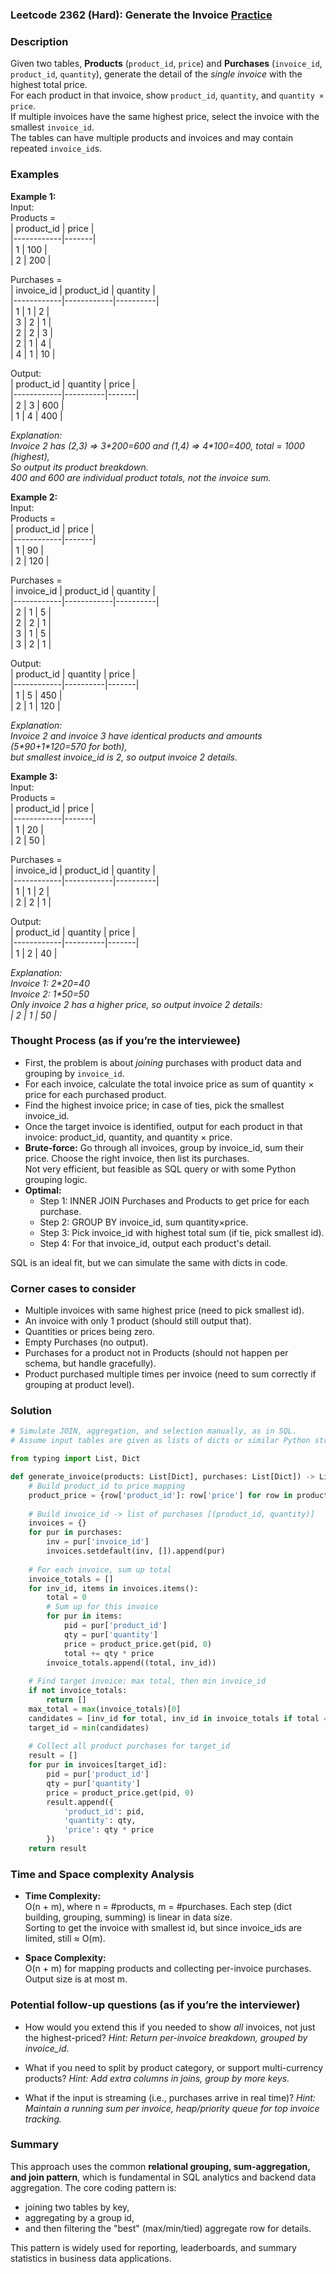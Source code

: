 ### Leetcode 2362 (Hard): Generate the Invoice [Practice](https://leetcode.com/problems/generate-the-invoice)

### Description  
Given two tables, **Products** (`product_id`, `price`) and **Purchases** (`invoice_id`, `product_id`, `quantity`), generate the detail of the *single invoice* with the highest total price.  
For each product in that invoice, show `product_id`, `quantity`, and `quantity × price`.  
If multiple invoices have the same highest price, select the invoice with the smallest `invoice_id`.  
The tables can have multiple products and invoices and may contain repeated `invoice_id`s.

### Examples  

**Example 1:**  
Input:   
Products =  
| product_id | price |  
|------------|-------|  
| 1          | 100   |  
| 2          | 200   |  

Purchases =  
| invoice_id | product_id | quantity |  
|------------|------------|----------|  
| 1          | 1          | 2        |  
| 3          | 2          | 1        |  
| 2          | 2          | 3        |  
| 2          | 1          | 4        |  
| 4          | 1          | 10       |  

Output:  
| product_id | quantity | price |  
|------------|----------|-------|  
| 2          | 3        | 600   |  
| 1          | 4        | 400   |  

*Explanation:  
Invoice 2 has (2,3) ⇒ 3\*200=600 and (1,4) ⇒ 4\*100=400, total = 1000 (highest),  
So output its product breakdown.  
400 and 600 are individual product totals, not the invoice sum.*

**Example 2:**  
Input:  
Products =  
| product_id | price |  
|------------|-------|  
| 1          | 90    |  
| 2          | 120   |  

Purchases =  
| invoice_id | product_id | quantity |  
|------------|------------|----------|  
| 2          | 1          | 5        |  
| 2          | 2          | 1        |  
| 3          | 1          | 5        |  
| 3          | 2          | 1        |  

Output:  
| product_id | quantity | price |  
|------------|----------|-------|  
| 1          | 5        | 450   |  
| 2          | 1        | 120   |  

*Explanation:  
Invoice 2 and invoice 3 have identical products and amounts (5\*90+1\*120=570 for both),  
but smallest invoice_id is 2, so output invoice 2 details.*

**Example 3:**  
Input:  
Products =  
| product_id | price |  
|------------|-------|  
| 1          | 20    |  
| 2          | 50    |  

Purchases =  
| invoice_id | product_id | quantity |  
|------------|------------|----------|  
| 1          | 1          | 2        |  
| 2          | 2          | 1        |  

Output:  
| product_id | quantity | price |  
|------------|----------|-------|  
| 1          | 2        | 40    |  

*Explanation:  
Invoice 1: 2\*20=40  
Invoice 2: 1\*50=50  
Only invoice 2 has a higher price, so output invoice 2 details:  
| 2 | 1 | 50 |*

### Thought Process (as if you’re the interviewee)  

- First, the problem is about *joining* purchases with product data and grouping by `invoice_id`.
- For each invoice, calculate the total invoice price as sum of quantity × price for each purchased product.
- Find the highest invoice price; in case of ties, pick the smallest invoice_id.
- Once the target invoice is identified, output for each product in that invoice: product_id, quantity, and quantity × price.
- **Brute-force:** Go through all invoices, group by invoice_id, sum their price. Choose the right invoice, then list its purchases.  
  Not very efficient, but feasible as SQL query or with some Python grouping logic.
- **Optimal:**  
    - Step 1: INNER JOIN Purchases and Products to get price for each purchase.
    - Step 2: GROUP BY invoice_id, sum quantity×price.
    - Step 3: Pick invoice_id with highest total sum (if tie, pick smallest id).
    - Step 4: For that invoice_id, output each product's detail.

SQL is an ideal fit, but we can simulate the same with dicts in code.
  
### Corner cases to consider  
- Multiple invoices with same highest price (need to pick smallest id).
- An invoice with only 1 product (should still output that).
- Quantities or prices being zero.
- Empty Purchases (no output).
- Purchases for a product not in Products (should not happen per schema, but handle gracefully).
- Product purchased multiple times per invoice (need to sum correctly if grouping at product level).

### Solution

```python
# Simulate JOIN, aggregation, and selection manually, as in SQL.
# Assume input tables are given as lists of dicts or similar Python structures.

from typing import List, Dict

def generate_invoice(products: List[Dict], purchases: List[Dict]) -> List[Dict]:
    # Build product_id to price mapping
    product_price = {row['product_id']: row['price'] for row in products}
    
    # Build invoice_id -> list of purchases [(product_id, quantity)]
    invoices = {}
    for pur in purchases:
        inv = pur['invoice_id']
        invoices.setdefault(inv, []).append(pur)
    
    # For each invoice, sum up total
    invoice_totals = []
    for inv_id, items in invoices.items():
        total = 0
        # Sum up for this invoice
        for pur in items:
            pid = pur['product_id']
            qty = pur['quantity']
            price = product_price.get(pid, 0)
            total += qty * price
        invoice_totals.append((total, inv_id))
    
    # Find target invoice: max total, then min invoice_id
    if not invoice_totals:
        return []
    max_total = max(invoice_totals)[0]
    candidates = [inv_id for total, inv_id in invoice_totals if total == max_total]
    target_id = min(candidates)
    
    # Collect all product purchases for target_id
    result = []
    for pur in invoices[target_id]:
        pid = pur['product_id']
        qty = pur['quantity']
        price = product_price.get(pid, 0)
        result.append({
            'product_id': pid,
            'quantity': qty,
            'price': qty * price
        })
    return result
```

### Time and Space complexity Analysis  

- **Time Complexity:**  
  O(n + m), where n = #products, m = #purchases. Each step (dict building, grouping, summing) is linear in data size.  
  Sorting to get the invoice with smallest id, but since invoice_ids are limited, still ≈ O(m).

- **Space Complexity:**  
  O(n + m) for mapping products and collecting per-invoice purchases. Output size is at most m.

### Potential follow-up questions (as if you’re the interviewer)  

- How would you extend this if you needed to show *all* invoices, not just the highest-priced?
  *Hint: Return per-invoice breakdown, grouped by invoice_id.*

- What if you need to split by product category, or support multi-currency products?
  *Hint: Add extra columns in joins, group by more keys.*

- What if the input is streaming (i.e., purchases arrive in real time)?
  *Hint: Maintain a running sum per invoice, heap/priority queue for top invoice tracking.*

### Summary
This approach uses the common **relational grouping, sum-aggregation, and join pattern**, which is fundamental in SQL analytics and backend data aggregation. The core coding pattern is:  
- joining two tables by key,  
- aggregating by a group id,  
- and then filtering the "best" (max/min/tied) aggregate row for details.

This pattern is widely used for reporting, leaderboards, and summary statistics in business data applications.